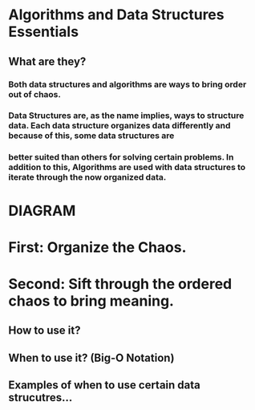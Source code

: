 # Algorithms and Data Structures Essentials


## What are they?

### Both data structures and algorithms are ways to bring order out of chaos.
### Data Structures are, as the name implies, ways to structure data. Each data structure organizes data differently and because of this, some data structures are
### better suited than others for solving certain problems. In addition to this, Algorithms are used with data structures to iterate through the now organized data.

# DIAGRAM
# First: Organize the Chaos.
# Second: Sift through the ordered chaos to bring meaning.
  
 
  
## How to use it?
## When to use it? (Big-O Notation)

## Examples of when to use certain data strucutres...
